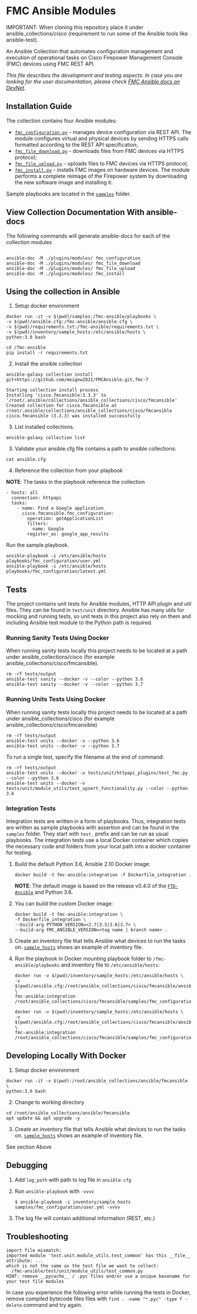 # FMC Ansible Modules

IMPORTANT: When cloning this repository place it under ansible_collections/cisco (requirement to run some of the Ansible tools like ansible-test).

An Ansible Collection that automates configuration management 
and execution of operational tasks on Cisco Firepower Management Console (FMC) devices using FMC REST API.  

_This file describes the development and testing aspects. In case you are looking for 
the user documentation, please check [FMC Ansible docs on DevNet](https://developer.cisco.com/site/fmc-ansible/)._

## Installation Guide

The collection contains four Ansible modules:

* [`fmc_configuration.py`](./ansible_collections/plugins/modules/fmc_configuration.py) - manages device configuration via REST API. The module configures virtual and physical devices by sending HTTPS calls formatted according to the REST API specification;
* [`fmc_file_download.py`](./ansible_collections/plugins/modules//fmc_file_download.py) - downloads files from FMC devices via HTTPS protocol;
* [`fmc_file_upload.py`](./ansible_collections/plugins/modules//fmc_file_upload.py) - uploads files to FMC devices via HTTPS protocol;
* [`fmc_install.py`](./ansible_collections/plugins/modules//fmc_install.py) - installs FMC images on hardware devices. The module performs a complete reimage of the Firepower system by downloading the new software image and installing it. 

Sample playbooks are located in the [`samples`](./samples) folder.

## View Collection Documentation With ansible-docs

The following commands will generate ansible-docs for each of the collection modules

```

ansible-doc -M ./plugins/modules/ fmc_configuration
ansible-doc -M ./plugins/modules/ fmc_file_download
ansible-doc -M ./plugins/modules/ fmc_file_upload
ansible-doc -M ./plugins/modules/ fmc_install
```


## Using the collection in Ansible

1. Setup docker environment

```
docker run -it -v $(pwd)/samples:/fmc-ansible/playbooks \
-v $(pwd)/ansible.cfg:/fmc-ansible/ansible.cfg \
-v $(pwd)/requirements.txt:/fmc-ansible/requirements.txt \
-v $(pwd)/inventory/sample_hosts:/etc/ansible/hosts \
python:3.6 bash

cd /fmc-ansible
pip install -r requirements.txt
```

2. Install the ansible collection

```
ansible-galaxy collection install git+https://github.com/meignw2021/FMCAnsible.git,fmc-7

Starting collection install process
Installing 'cisco.fmcansible:3.3.3' to '/root/.ansible/collections/ansible_collections/cisco/fmcansible'
Created collection for cisco.fmcansible at /root/.ansible/collections/ansible_collections/cisco/fmcansible
cisco.fmcansible (3.3.3) was installed successfully
```

3. List installed collections.
```
ansible-galaxy collection list
```

3. Validate your ansible.cfg file contains a path to ansible collections:

```
cat ansible.cfg
```

4. Reference the collection from your playbook

**NOTE**: The tasks in the playbook reference the collection

```
- hosts: all
  connection: httpapi
  tasks:
    - name: Find a Google application
      cisco.fmcansible.fmc_configuration:
        operation: getApplicationList
        filters:
          name: Google
        register_as: google_app_results
```        

Run the sample playbook.

```
ansible-playbook -i /etc/ansible/hosts playbooks/fmc_configuration/user.yml
ansible-playbook -i /etc/ansible/hosts playbooks/fmc_configuration/latest.yml
```

## Tests

The project contains unit tests for Ansible modules, HTTP API plugin and util files. They can be found in `test/unit` directory. Ansible has many utils for mocking and running tests, so unit tests in this project also rely on them and including Ansible test module to the Python path is required.

### Running Sanity Tests Using Docker

When running sanity tests locally this project needs to be located at a path under ansible_collections/cisco (for example ansible_collections/cisco/fmcansible).  

```
rm -rf tests/output 
ansible-test sanity --docker -v --color --python 3.6
ansible-test sanity --docker -v --color --python 3.7
```

### Running Units Tests Using Docker

When running sanity tests locally this project needs to be located at a path under ansible_collections/cisco (for example ansible_collections/cisco/fmcansible)


```
rm -rf tests/output 
ansible-test units --docker -v --python 3.6
ansible-test units --docker -v --python 3.7
```

To run a single test, specify the filename at the end of command:
```
rm -rf tests/output 
ansible-test units --docker -v tests/unit/httpapi_plugins/test_fmc.py --color --python 3.6
ansible-test units --docker -v tests/unit/module_utils/test_upsert_functionality.py --color --python 3.6
```

### Integration Tests

Integration tests are written in a form of playbooks. Thus, integration tests are written as sample playbooks with assertion and can be found in the `samples` folder. They start with `test_` prefix and can be run as usual playbooks.  The integration tests use a local Docker container which copies the necessary code and folders from your local path into a docker container for testing.

1. Build the default Python 3.6, Ansible 2.10 Docker image:
    ```
    docker build -t fmc-ansible:integration -f Dockerfile_integration .
    ```
    **NOTE**: The default image is based on the release v0.4.0 of the [`FTD-Ansible`](https://github.com/CiscoDevNet/FMCAnsible) and Python 3.6. 

2. You can build the custom Docker image:
    ```
    docker build -t fmc-ansible:integration \
    -f Dockerfile_integration \
    --build-arg PYTHON_VERSION=<2.7|3.5|3.6|3.7> \
    --build-arg FMC_ANSIBLE_VERSION=<tag name | branch name> .
    ```

3. Create an inventory file that tells Ansible what devices to run the tasks on. [`sample_hosts`](./inventory/sample_hosts) shows an example of inventory file.

4. Run the playbook in Docker mounting playbook folder to `/fmc-ansible/playbooks` and inventory file to `/etc/ansible/hosts`:

    ```
    docker run -v $(pwd)/inventory/sample_hosts:/etc/ansible/hosts \
    -v $(pwd)/ansible.cfg:/root/ansible_collections/cisco/fmcansible/ansible.cfg \
    fmc-ansible:integration /root/ansible_collections/cisco/fmcansible/samples/fmc_configuration/latest.yml

    docker run -v $(pwd)/inventory/sample_hosts:/etc/ansible/hosts \
    -v $(pwd)/ansible.cfg:/root/ansible_collections/cisco/fmcansible/ansible.cfg \
    fmc-ansible:integration /root/ansible_collections/cisco/fmcansible/samples/fmc_configuration/user.yml

    ```


## Developing Locally With Docker

1. Setup docker environment

```
docker run -it -v $(pwd):/root/ansible_collections/ansible/fmcansible \
python:3.6 bash
```

2. Change to working directory

```
cd /root/ansible_collections/ansible/fmcansible
apt update && apt upgrade -y
```

3. Create an inventory file that tells Ansible what devices to run the tasks on. [`sample_hosts`](./inventory/sample_hosts) shows an example of inventory file.


See section Above 

## Debugging

1. Add `log_path` with path to log file in `ansible.cfg`

2. Run `ansible-playbook` with `-vvvv`
    ```
    $ ansible-playbook -i inventory/sample_hosts samples/fmc_configuration/user.yml -vvvv
    ```

3. The log file will contain additional information (REST, etc.)


## Troubleshooting

```
import file mismatch:
imported module 'test.unit.module_utils.test_common' has this __file__ attribute: ...
which is not the same as the test file we want to collect:
  /fmc-ansible/test/unit/module_utils/test_common.py
HINT: remove __pycache__ / .pyc files and/or use a unique basename for your test file modules
```

In case you experience the following error while running the tests in Docker, remove compiled bytecode files files with 
`find . -name "*.pyc" -type f -delete` command and try again.

